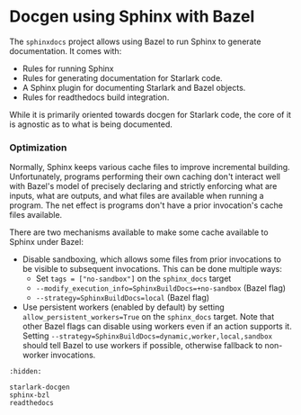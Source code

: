 # Docgen using Sphinx with Bazel

The `sphinxdocs` project allows using Bazel to run Sphinx to generate
documentation. It comes with:

* Rules for running Sphinx
* Rules for generating documentation for Starlark code.
* A Sphinx plugin for documenting Starlark and Bazel objects.
* Rules for readthedocs build integration.

While it is primarily oriented towards docgen for Starlark code, the core of it
is agnostic as to what is being documented.

### Optimization

Normally, Sphinx keeps various cache files to improve incremental building.
Unfortunately, programs performing their own caching don't interact well
with Bazel's model of precisely declaring and strictly enforcing what are
inputs, what are outputs, and what files are available when running a program.
The net effect is programs don't have a prior invocation's cache files
available.

There are two mechanisms available to make some cache available to Sphinx under
Bazel:

* Disable sandboxing, which allows some files from prior invocations to be
  visible to subsequent invocations. This can be done multiple ways:
  * Set `tags = ["no-sandbox"]` on the `sphinx_docs` target
  * `--modify_execution_info=SphinxBuildDocs=+no-sandbox` (Bazel flag)
  * `--strategy=SphinxBuildDocs=local`  (Bazel flag)
* Use persistent workers (enabled by default) by setting
  `allow_persistent_workers=True` on the `sphinx_docs` target. Note that other
  Bazel flags can disable using workers even if an action supports it. Setting
  `--strategy=SphinxBuildDocs=dynamic,worker,local,sandbox` should tell Bazel
  to use workers if possible, otherwise fallback to non-worker invocations.


```{toctree}
:hidden:

starlark-docgen
sphinx-bzl
readthedocs
```
